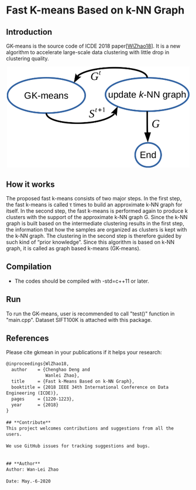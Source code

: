# Fast K-means Based on k-NN Graph


## **Introduction**

GK-means is the source code of ICDE 2018 paper[[WlZhao18](#References)]. It is a new algorithm to accelerate
large-scale data clustering with little drop in clustering quality.

 <p align="center">
 <img src="img/gkm.png" alt="architecture" width="500"/>
 </p>


## **How it works**
The proposed fast k-means consists of two major steps. In the first step, the fast k-means is called τ times to build an approximate k-NN graph for itself. In the second step, the fast k-means is performed again to produce k clusters with the support of the approximate k-NN graph G. Since the k-NN graph is built based on the intermediate clustering results in the first step, the information that how the samples are organized as clusters is kept with the k-NN graph. The clustering in the second step is therefore guided by such kind of “prior knowledge”. Since this algorithm is based on k-NN graph, it is called as graph based k-means (GK-means).



## Compilation

* The codes should be compiled with -std=c++11  or later. 

## Run
To run the GK-means, user is recommended to call "test()" function in "main.cpp". Dataset SIFT100K is attached with this package.


## **References**
Please cite gkmean in your publications if it helps your research:
```
@inproceedings{WlZhao18,
  author    = {Chenghao Deng and
               Wanlei Zhao},
  title     = {Fast k-Means Based on k-NN Graph},
  booktitle = {2018 IEEE 34th International Conference on Data Engineering (ICDE)},
  pages     = {1220-1223},
  year      = {2018}
}

## **Contribute**
This project welcomes contributions and suggestions from all the users.

We use GitHub issues for tracking suggestions and bugs.


## **Author**
Author: Wan-Lei Zhao

Date: May.-6-2020
